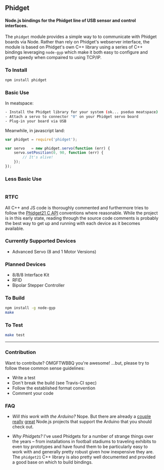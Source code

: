 ## Phidget
#### Node.js bindings for the Phidget line of USB sensor and control interfaces.

The `phidget` module provides a simple way to to communicate with Phidget boards via Node. Rather than rely on Phidget's webserver interface, the module is based on Phidget's own C++ library using a series of C++ bindings leveraging `node-gyp` which make it both easy to configure and pretty speedy when compaired to using TCP/IP.

### To Install
```bash
npm install phidget
```

### Basic Use
In meatspace:
```bash
- Install the Phidget library for your system (ok... pseduo meatspace)
- Attach a servo to connector "0" on your Phidget servo board
- Plug-in your board via USB
```

Meanwhile, in javascript land:
```javascript
var phidget = require('phidget');

var servo   = new phidget.servo(function (err) {
    servo.setPosition(0, 90, function (err) {
        // It's alive!
    });
});
```

### Less Basic Use
```javascript

```

### RTFC
All C++ and JS code is thoroughly commented and furthermore tries to follow the [Phidget21 C API](http://www.phidgets.com/docs/Language_-_C/C%2B%2B) conventions where reasonable. While the project is in this early state, reading through the source code comments is probably the best way to get up and running with each device as it becomes available.

### Currently Supported Devices
- Advanced Servo (8 and 1 Motor Versions)

### Planned Devices
- 8/8/8 Interface Kit
- RFID
- Bipolar Stepper Controller

### To Build
```bash
npm install -g node-gyp
make
```

### To Test
```bash
make test
```

---

### Contribution
Want to contribute? OMGFTWBBQ you're awesome! ...but, please try to follow these common sense guidelines:
- Write a test
- Don't break the build (see Travis-CI spec)
- Follow the established format convention
- Comment your code

### FAQ
- *Will this work with the Arduino?* Nope. But there are already a [couple]() [really]() [great]() Node.js projects that support the Arduino that you should check out.

- *Why Phidgets?* I've used Phidgets for a number of strange things over the years – from installations in football stadiums to traveling exhibits to even toy prototypes and have found them to be particularly easy to work with and generally pretty robust given how inexpensive they are. The `phidget21` C++ library is also pretty well documented and provided a good base on which to build bindings.

